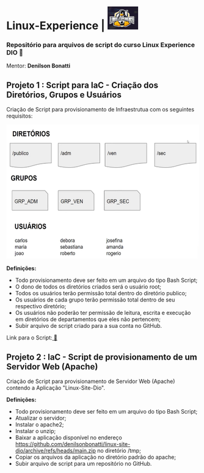 #     Linux-Experience   |  <img style=" align: botton" src="imagens/tux.png" width="80" height="60"> 


### Repositório para arquivos de script  do curso **Linux Experience DIO** :penguin:
Mentor: **Denilson Bonatti**


## <a style="text-decoration = none"> Projeto 1 : Script para IaC - Criação dos Diretórios, Grupos e Usuários </a>

Criação de Script para provisionamento de Infraestrutua com os seguintes requisitos:

<img src="imagens/mapa-script.png" width="550" height="350">

**Definições:**
- Todo provisionamento deve ser feito em um arquivo do tipo Bash Script;
- O dono de todos os diretórios criados será o usuário root;
- Todos os usuários terão permissão total dentro do diretório publico;
- Os usuários de cada grupo terão permissão total dentro de seu respectivo diretório;
- Os usuários não poderão ter permissão de leitura, escrita e execução em diretórios de departamentos que eles não pertencem;
- Subir arquivo de script criado para a sua conta no GitHub.

Link para o Script:<a href="iacl.sh"> :link:</a> 


## <a style="text-decoration = none"> Projeto 2 : IaC - Script de provisionamento de um Servidor Web (Apache) </a>

Criação de Script para provisionamento de Servidor Web (Apache) contendo a Aplicação "Linux-Site-Dio".

**Definições:**
- Todo provisionamento deve ser feito em um arquivo do tipo Bash Script;
- Atualizar o servidor;
- Instalar o apache2;
- Instalar o unzip;
- Baixar a aplicação disponível no endereço https://github.com/denilsonbonatti/linux-site-dio/archive/refs/heads/main.zip no diretório /tmp;
- Copiar os arquivos da aplicação no diretório padrão do apache;
- Subir arquivo de script para um repositório no GitHub.


